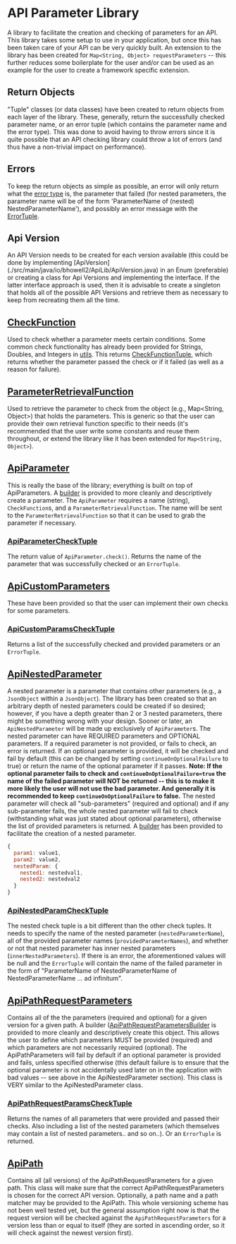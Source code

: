 # API Parameter Library
A library to facilitate the creation and checking of parameters for an API.  This library takes some setup to use in your application, but once this has been taken care of your API can be very quickly built.  An extension to the library has been created for `Map<String, Object> requestParameters` -- this further reduces some boilerplate for the user and/or can be used as an example for the user to create a framework specific extension.

## Return Objects
"Tuple" classes (or data classes) have been created to return objects from each layer of the library. These, generally, return the successfully checked parameter name,
or an error tuple (which contains the parameter name and the error type). This was done to avoid having to throw errors since it is quite possible
that an API checking library could throw a lot of errors (and thus have a non-trivial impact on performance).

## Errors
To keep the return objects as simple as possible, an error will only return what the [error type](./src/main/java/io/bhowell2/ApiLib/ErrorType.java)
is, the parameter that failed (for nested parameters, the parameter name will be of the form 'ParameterName of (nested) NestedParameterName'), and possibly an error message with
 the [ErrorTuple](./src/main/java/io/bhowell2/ApiLib/ErrorTuple.java).

## Api Version
An API Version needs to be created for each version available (this could be done by implementing [ApiVersion]
(./src/main/java/io/bhowell2/ApiLib/ApiVersion.java) in an Enum (preferable) or creating a class for Api Versions and
implementing the interface. If the latter interface approach is used, then it is advisable to create a singleton that holds all of the possible API
Versions and retrieve them as necessary to keep from recreating them all the time.

## [CheckFunction](./src/main/java/io/bhowell2/ApiLib/CheckFunction.java)
Used to check whether a parameter meets certain conditions. Some common check functionality has already been provided for Strings, Doubles, and Integers in [utils](./src/main/java/io/bhowell2/ApiLib/utils). This returns [CheckFunctionTuple](./src/main/java/io/bhowell2/ApiLib/CheckFunctionTuple.java), which returns whether the parameter passed the check or if it failed (as well as a reason for failure).

## [ParameterRetrievalFunction](./src/main/java/io/bhowell2/ApiLib/ParameterRetrievalFunction.java)
Used to retrieve the parameter to check from the object (e.g., Map<String, Object>) that holds the parameters. This is generic so that the user can provide their own retrieval function specific to their needs (it's recommended that the user write some constants and reuse them throughout, or extend the library like it has been extended for `Map<String, Object>`).

## [ApiParameter](./src/main/java/io/bhowell2/ApiLib/ApiParameter.java)
This is really the base of the library; everything is built on top of ApiParameters. A [builder](./src/main/java/io/bhowell2/ApiLib/ApiParameterBuilder.java) is provided to more cleanly and descriptively create a
parameter. The `ApiParameter` requires a name (string), `CheckFunction`s, and a `ParameterRetrievalFunction`. The name will be sent to the `ParameterRetrievalFunction` so that it can be used to grab the parameter if necessary.

### [ApiParameterCheckTuple](./src/main/java/io/bhowell2/ApiLib/ApiParameterCheckTuple.java)
The return value of `ApiParameter.check()`. Returns the name of the parameter that was successfully checked or an `ErrorTuple`.

## [ApiCustomParameters](./src/main/java/io/bhowell2/ApiLib/ApiCustomParameters.java)
These have been provided so that the user can implement their own checks for some parameters.

### [ApiCustomParamsCheckTuple](./src/main/java/io/bhowell2/ApiLib/ApiCustomParamsCheckTuple.java)
Returns a list of the successfully checked and provided parameters or an `ErrorTuple`.

## [ApiNestedParameter](./src/main/java/io/bhowell2/ApiLib/ApiNestedParameter.java)
A nested parameter is a parameter that contains other parameters (e.g., a `JsonObject` within a `JsonObject`). The library has been created so that an arbitrary depth of nested parameters could be created if so desired; however, if you have a depth greater than 2 or 3 nested parameters, there might be something wrong with your design. Sooner or later, an `ApiNestedParameter` will be made up exclusively of `ApiParameter`s.  The nested parameter can have REQUIRED parameters and OPTIONAL parameters. If a required parameter is not provided, or fails to check, an error is returned. If an optional parameter is provided, it will be checked and fail by default (this can be changed by setting `continueOnOptionalFailure` to true) or return the name of the optional parameter if it passes. **Note: If the optional parameter fails to check and `continueOnOptionalFailure=true` the name of the failed parameter will NOT be returned -- this is to make it more likely the user will not use the bad parameter. And generally it is recommended to keep `continueOnOptionalFailure` to false.**  The nested parameter will check all "sub-parameters" (required and optional) and if any sub-parameter fails, the whole nested parameter will fail to check (withstanding what was just stated about optional parameters), otherwise the list of provided parameters is returned. A [builder](./src/main/java/io/bhowell2/ApiLib/ApiNestedParameterBuilder.java) has been provided to facilitate the creation of a nested parameter.

```javascript
{
  param1: value1,
  param2: value2,
  nestedParam: {
    nested1: nestedval1,
    nested2: nestedval2
  }
}
```

### [ApiNestedParamCheckTuple](./src/main/java/io/bhowell2/ApiLib/ApiNestedParamCheckTuple.java)
The nested check tuple is a bit different than the other check tuples. It needs to specify the name of the nested parameter (`nestedParameterName`), all of the provided parameter names (`providedParameterNames`), and whether or not that nested parameter has inner nested parameters (`innerNestedParameters`). If there is an error, the aforementioned values will be null and the `ErrorTuple` will contain the name of the failed parameter in the form of "ParameterName of NestedParameterName of NestedParameterName ... ad infinitum".

## [ApiPathRequestParameters](./src/main/java/io/bhowell2/ApiLib/ApiPathRequestParameters.java)
Contains all of the the parameters (required and optional) for a given version for a given path. A builder ([ApiPathRequestParametersBuilder](
./src/main/java/io/bhowell2/ApiLib/ApiPathRequestParametersBuilder.java) is provided to more cleanly and descriptively create this object. This allows the
user to define which parameters MUST be provided (required) and which parameters are not necessarily required (optional). The ApiPathParameters will fail by default if an optional parameter is provided and fails, unless specified otherwise (this default failure is to ensure that the optional parameter is not accidentally used later on in the application with bad values -- see above in the ApiNestedParameter section). This class is VERY similar to the ApiNestedParameter class.

### [ApiPathRequestParamsCheckTuple](./src/main/java/io/bhowell2/ApiLib/ApiPathRequestParamsCheckTuple.java)
Returns the names of all parameters that were provided and passed their checks. Also including a list of the nested parameters (which themselves may contain a list of nested parameters.. and so on..). Or an `ErrorTuple` is returned.

## [ApiPath](./src/main/java/io/bhowell2/ApiLib/ApiPath.java)
Contains all (all versions) of the ApiPathRequestParameters for a given path. This class will make sure that the correct ApiPathRequestParameters is chosen for the correct API version. Optionally, a path name and a path matcher may be provided to the ApiPath. This whole versioning scheme has not been well tested yet, but the general assumption right now is that the request version will be checked against the `ApiPathRequestParameters` for a version less than or equal to itself (they are sorted in ascending order, so it will check against the newest version first).
